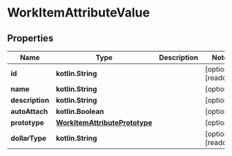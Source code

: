 
# WorkItemAttributeValue

## Properties
Name | Type | Description | Notes
------------ | ------------- | ------------- | -------------
**id** | **kotlin.String** |  |  [optional] [readonly]
**name** | **kotlin.String** |  |  [optional]
**description** | **kotlin.String** |  |  [optional]
**autoAttach** | **kotlin.Boolean** |  |  [optional]
**prototype** | [**WorkItemAttributePrototype**](WorkItemAttributePrototype.md) |  |  [optional]
**dollarType** | **kotlin.String** |  |  [optional] [readonly]



